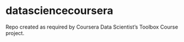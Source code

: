 # datasciencecoursera
Repo created as required by Coursera Data Scientist’s Toolbox Course project.
